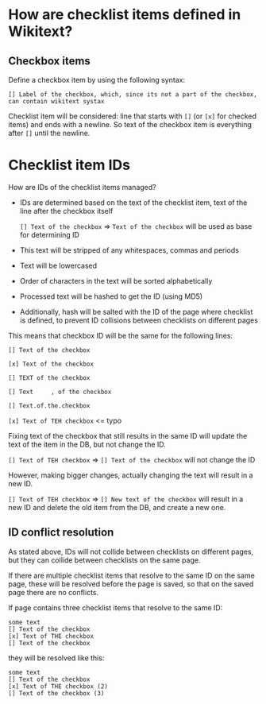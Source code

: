 # How are checklist items defined in Wikitext?

## Checkbox items

Define a checkbox item by using the following syntax:

`[] Label of the checkbox, which, since its not a part of the checkbox, can contain wikitext systax`

Checklist item will be considered: line that starts with `[]` (or `[x]` for checked items) and ends with a newline.
So text of the checkbox item is everything after `[]` until the newline.

# Checklist item IDs

How are IDs of the checklist items managed?

- IDs are determined based on the text of the checklist item, text of the line after the checkbox itself

	`[] Text of the checkbox` => `Text of the checkbox` will be used as base for determining ID
- This text will be stripped of any whitespaces, commas and periods
- Text will be lowercased
- Order of characters in the text will be sorted alphabetically
- Processed text will be hashed to get the ID (using MD5)
- Additionally, hash will be salted with the ID of the page where checklist is defined, to prevent ID collisions between checklists on different pages

This means that checkbox ID will be the same for the following lines:

`[] Text of the checkbox`

`[x] Text of the checkbox`

`[] TEXT of the checkbox`

`[] Text     , of the checkbox`

`[] Text.of.the.checkbox`

`[x] Text of TEH checkbox` <= typo

Fixing text of the checkbox that still results in the same ID will update the text of the item in the DB, but not change the ID.

`[] Text of TEH checkbox` => `[] Text of the checkbox` will not change the ID

However, making bigger changes, actually changing the text will result in a new ID.

`[] Text of TEH checkbox` => `[] New text of the checkbox` will result in a new ID and delete the old item from the DB, and create a new one.

## ID conflict resolution

As stated above, IDs will not collide between checklists on different pages, but they can collide between checklists on the same page.

If there are multiple checklist items that resolve to the same ID on the same page, these will be resolved before the page is saved,
so that on the saved page there are no conflicts.

If page contains three checklist items that resolve to the same ID:

	some text
	[] Text of the checkbox
	[x] Text of THE checkbox
	[] Text of the checkbox

they will be resolved like this:

	some text
	[] Text of the checkbox
	[x] Text of THE checkbox (2)
	[] Text of the checkbox (3)
